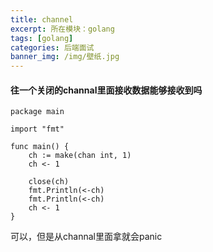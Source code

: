 ```yaml
---
title: channel
excerpt: 所在模块：golang
tags: [golang]
categories: 后端面试
banner_img: /img/壁纸.jpg
---
```




#### 往一个关闭的channal里面接收数据能够接收到吗

```
package main

import "fmt"

func main() {
	ch := make(chan int, 1)
	ch <- 1

	close(ch)
	fmt.Println(<-ch)
	fmt.Println(<-ch)
	ch <- 1
}
```



可以，但是从channal里面拿就会panic


